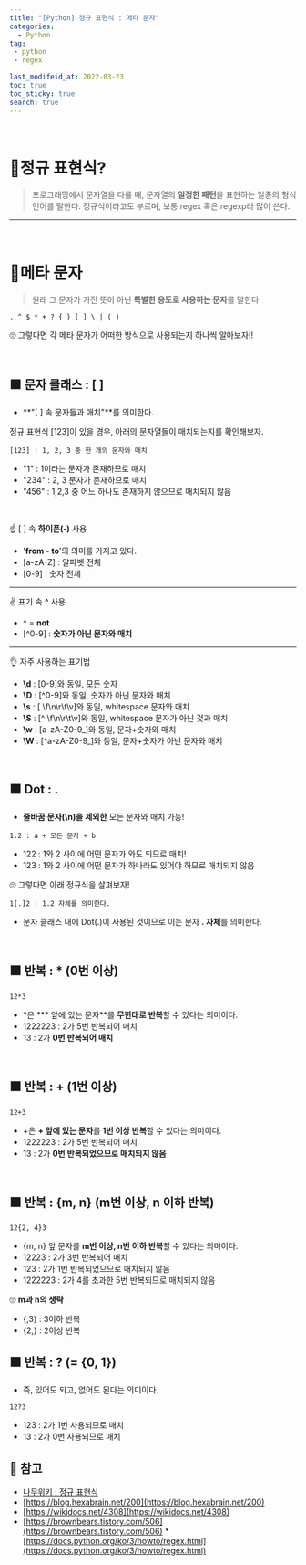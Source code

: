 ```yaml
---
title: "[Python] 정규 표현식 : 메타 문자"
categories:
  - Python
tag:
 - python
 - regex

last_modifeid_at: 2022-03-23
toc: true
toc_sticky: true
search: true
---
```


<br>

# 👩정규 표현식?
> 프로그래밍에서 문자열을 다룰 때, 문자열의 **일정한 패턴**을 표현하는 일종의 형식 언어를 말한다. 정규식이라고도 부르며, 보통 regex 혹은 regexp라 많이 쓴다.

-------
<br>


# 👩메타 문자
> 원래 그 문자가 가진 뜻이 아닌 **특별한 용도로 사용하는 문자**를 말한다.

```
. ^ $ * + ? { } [ ] \ | ( )
```

🙄 그렇다면 각 메타 문자가 어떠한 방식으로 사용되는지 하나씩 알아보자!!

<br>

## ⬛ 문자 클래스 : [ ]
* **"[ ] 속 문자들과 매치"**를 의미한다.

정규 표현식 [123]이 있을 경우, 아래의 문자열들이 매치되는지를 확인해보자.
```
[123] : 1, 2, 3 중 한 개의 문자와 매치
```
* "1" : 1이라는 문자가 존재하므로 매치
* "234" : 2, 3 문자가 존재하므로 매치
* "456" : 1,2,3 중 어느 하나도 존재하지 않으므로 매치되지 않음

<br>

☝️ [ ] 속 **하이픈(-)** 사용
* '**from - to**'의 의미를 가지고 있다.
* [a-zA-Z] : 알파벳 전체
* [0-9] : 숫자 전체

----

✌️ 표기 속 **^** 사용
* ^ = **not**
* [^0-9] : **숫자가 아닌 문자와 매치**

----

👌 자주 사용하는 표기법
* **\d** : [0-9]와 동일, 모든 숫자
* **\D** : [^0-9]와 동일, 숫자가 아닌 문자와 매치
* **\s** : [ \f\n\r\t\v]와 동일, whitespace 문자와 매치
* **\S** : [^ \f\n\r\t\v]와 동일, whitespace 문자가 아닌 것과 매치
* **\w** : [a-zA-Z0-9_]와 동일, 문자+숫자와 매치
* **\W** : [^a-zA-Z0-9_]와 동일, 문자+숫자가 아닌 문자와 매치

<br>

## ⬛ Dot : .
* **줄바꿈 문자(\n)을 제외한** 모든 문자와 매치 가능!
```
1.2 : a + 모든 문자 + b
```
* 122 : 1와 2 사이에 어떤 문자가 와도 되므로 매치!
* 123 : 1와 2 사이에 어떤 문자가 하나라도 있어야 하므로 매치되지 않음

🙄 그렇다면 아래 정규식을 살펴보자!
```
1[.]2 : 1.2 자체를 의미한다.
```
* 문자 클래스 내에 Dot(.)이 사용된 것이므로 이는 문자 **. 자체**를 의미한다.

<br>

## ⬛ 반복 : * (0번 이상)
```
12*3 
```
* *은 *** 앞에 있는 문자**를 **무한대로 반복**할 수 있다는 의미이다.
* 1222223 : 2가 5번 반복되어 매치
* 13 : 2가 **0번 반복되어 매치**

<br>

## ⬛ 반복 : + (1번 이상)
```
12+3 
```
* +은 **+ 앞에 있는 문자**를 **1번 이상 반복**할 수 있다는 의미이다.
* 1222223 : 2가 5번 반복되어 매치
* 13 : 2가 **0번 반복되었으므로 매치되지 않음**

<br>

## ⬛ 반복 : {m, n} (m번 이상, n 이하 반복)
```
12{2, 4}3 
```
* {m, n} 앞 문자를 **m번 이상, n번 이하 반복**할 수 있다는 의미이다.
* 12223 : 2가 3번 반복되어 매치
* 123 : 2가 1번 반복되었으므로 매치되지 않음
* 1222223 : 2가 4를 초과한 5번 반복되므로 매치되지 않음

🙄 **m과 n의 생략**
* {,3} : 3이하 반복
* {2,} : 2이상 반복

## ⬛ 반복 : ? (= {0, 1})
* 즉, 있어도 되고, 없어도 된다는 의미이다.
```
12?3
```
* 123 : 2가 1번 사용되므로 매치
* 13 : 2가 0번 사용되므로 매치

## 📃 참고
* [나무위키 : 정규 표현식](https://namu.wiki/w/%EC%A0%95%EA%B7%9C%20%ED%91%9C%ED%98%84%EC%8B%9D?from=%EC%A0%95%EA%B7%9C%ED%91%9C%ED%98%84%EC%8B%9D)
* [https://blog.hexabrain.net/200](https://blog.hexabrain.net/200)
* [https://wikidocs.net/4308](https://wikidocs.net/4308)
* [https://brownbears.tistory.com/506](https://brownbears.tistory.com/506)
*[https://docs.python.org/ko/3/howto/regex.html](https://docs.python.org/ko/3/howto/regex.html)